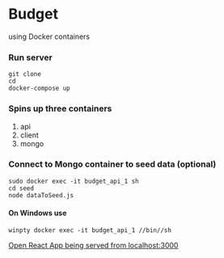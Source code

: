 # Budget
using Docker containers

### Run server
```
git clone 
cd
docker-compose up
```

### Spins up three containers
1. api 
2. client
3. mongo

### Connect to Mongo container to seed data (optional)
```
sudo docker exec -it budget_api_1 sh
cd seed
node dataToSeed.js
```

#### On Windows use
```
winpty docker exec -it budget_api_1 //bin//sh
```

[Open React App being served from localhost:3000](http://localhost:3000/)
